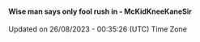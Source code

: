 #### Wise man says only fool rush in - McKidKneeKaneSir
Updated on 26/08/2023 - 00:35:26 (UTC) Time Zone
